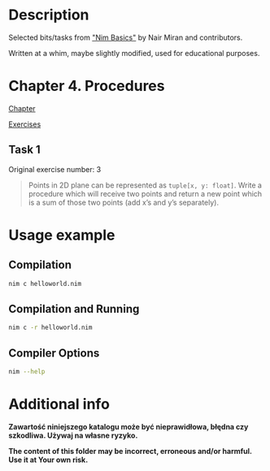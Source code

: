 # Description

Selected bits/tasks from ["Nim Basics"](https://narimiran.github.io/nim-basics/) by Nair Miran and contributors.

Written at a whim, maybe slightly modified, used for educational purposes.

# Chapter 4. Procedures

[Chapter](https://narimiran.github.io/nim-basics/#_procedures)

[Exercises](https://narimiran.github.io/nim-basics/#_exercises_4)

## Task 1

Original exercise number: 3

> Points in 2D plane can be represented as `tuple[x, y: float]`. Write a
> procedure which will receive two points and return a new point which is a sum
> of those two points (add x’s and y’s separately).

# Usage example

## Compilation

``` bash
nim c helloworld.nim
```

## Compilation and Running

```bash
nim c -r helloworld.nim
```

## Compiler Options

```bash
nim --help
```

# Additional info

**Zawartość niniejszego katalogu może być nieprawidłowa, błędna czy szkodliwa. Używaj na własne ryzyko.**

**The content of this folder may be incorrect, erroneous and/or harmful. Use it at Your own risk.**
